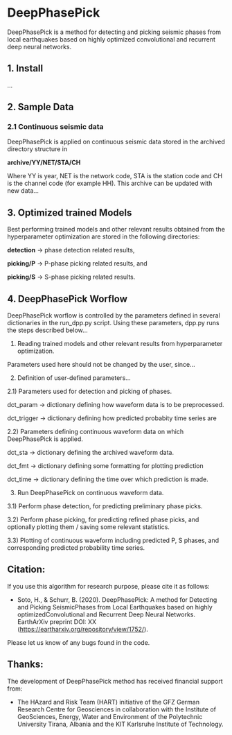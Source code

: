 # DeepPhasePick
DeepPhasePick is a method for detecting and picking seismic phases from local earthquakes based on highly optimized convolutional and recurrent deep neural networks.

## 1. Install

...

## 2. Sample Data

### 2.1 Continuous seismic data

DeepPhasePick is applied on continuous seismic data stored in the archived directory structure in

**archive/YY/NET/STA/CH**

Where YY is year, NET is the network code, STA is the station code and CH is
the channel code (for example HH).
This archive can be updated with new data...

## 3. Optimized trained Models

Best performing trained models and other relevant results obtained from the hyperparameter optimization are stored in the following directories:

**detection** -> phase detection related results,

**picking/P** -> P-phase picking related results, and

**picking/S** -> S-phase picking related results.

## 4. DeepPhasePick Worflow

DeepPhasePick worflow is controlled by the parameters defined in several dictionaries in the run\_dpp.py script.
Using these parameters, dpp.py runs the steps described below...

1) Reading trained models and other relevant results from hyperparameter
optimization.

Parameters used here should not be changed by the user, since...

2) Definition of user-defined parameters...

2.1) Parameters used for detection and picking of phases.

dct\_param -> dictionary defining how waveform data is to be preprocessed.

dct\_trigger -> dictionary defining how predicted probabity time series are

2.2) Parameters defining continuous waveform data on which DeepPhasePick is applied.

dct\_sta -> dictionary defining the archived waveform data.

dct\_fmt ->  dictionary defining some formatting for plotting prediction

dct\_time -> dictionary defining the time over which prediction is made.

3) Run DeepPhasePick on continuous waveform data.

3.1) Perform phase detection, for predicting preliminary phase picks.

3.2) Perform phase picking, for predicting refined phase picks, and optionally plotting them / saving some relevant statistics.

3.3) Plotting of continuous waveform including predicted P, S phases, and corresponding predicted probability time series.


## Citation:

If you use this algorithm for research purpose, please cite it as follows:

- Soto, H., & Schurr, B. (2020). DeepPhasePick: A method for Detecting and Picking SeismicPhases from Local Earthquakes based on highly
optimizedConvolutional and Recurrent Deep Neural Networks. EarthArXiv preprint DOI: XX (https://eartharxiv.org/repository/view/1752/).

Please let us know of any bugs found in the code.


## Thanks:

The development of DeepPhasePick method has received financial support from:

-  The HAzard and Risk Team (HART) initiative of the GFZ German Research Centre for Geosciences in collaboration with the Institute of GeoSciences, Energy, Water
and Environment of the Polytechnic University Tirana, Albania and the KIT Karlsruhe Institute of Technology.

